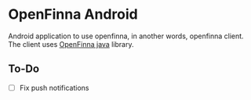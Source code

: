 # OpenFinna Android
Android application to use openfinna, in another words, openfinna client.
The client uses [OpenFinna java](https://github.com/openfinna/java) library.

## To-Do
- [ ] Fix push notifications
